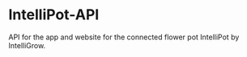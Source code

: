 # IntelliPot-API
API for the app and website for the connected flower pot IntelliPot by IntelliGrow.
